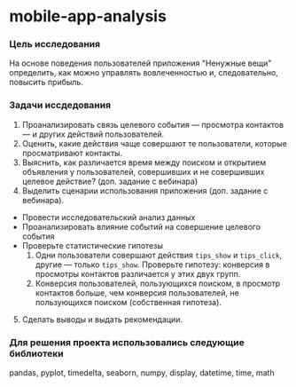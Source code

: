 # mobile-app-analysis
### Цель исследования 
На основе поведения пользователей приложения "Ненужные вещи" определить, как можно управлять вовлеченностью и, следовательно, повысить прибыль.
### Задачи иссдедования
1. Проанализировать связь целевого события — просмотра контактов — и других действий пользователей. 
2. Оценить, какие действия чаще совершают те пользователи, которые просматривают контакты.
3. Выяснить, как различается время между поиском и открытием объявления у пользователей, совершивших и не совершивших целевое действие? (доп. задание с вебинара)
4. Выделить сценарии использования приложения (доп. задание с вебинара).

- Провести исследовательский анализ данных
- Проанализировать влияние событий на совершение целевого события
- Проверьте статистические гипотезы
    1. Одни пользователи совершают действия `tips_show` и `tips_click`, другие — только `tips_show`. Проверьте гипотезу: конверсия в просмотры контактов различается у этих двух групп.
    2. Конверсия пользователей, пользующихся поиском, в просмотр контактов больше, чем конверсия пользователей, не пользующихся поиском (собственная гипотеза).
5. Сделать выводы и выдать рекомендации.
### Для решения проекта использовались следующие библиотеки
pandas, pyplot, timedelta, seaborn, numpy, display, datetime, time, math

